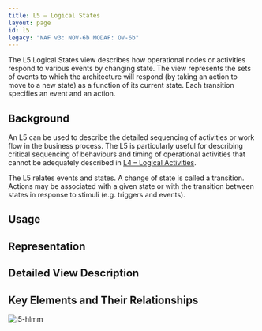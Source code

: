 ```yaml
---
title: L5 – Logical States
layout: page
id: l5
legacy: "NAF v3: NOV-6b MODAF: OV-6b"
---
```


The L5 Logical States view describes how operational nodes or
activities respond to various events by changing state. The view
represents the sets of events to which the architecture will respond (by
taking an action to move to a new state) as a function of its current
state. Each transition specifies an event and an action.

## Background

An L5 can be used to describe the detailed sequencing of activities or
work flow in the business process. The L5 is particularly useful for
describing critical sequencing of behaviours and timing of operational
activities that cannot be adequately described in [L4 – Logical
Activities](l4.html).

The L5 relates events and states. A change of state is called a
transition. Actions may be associated with a given state or with the
transition between states in response to stimuli (e.g. triggers and
events).

## Usage

## Representation

## Detailed View Description

## Key Elements and Their Relationships

![l5-hlmm](http://nafdocs.org/wp-content/uploads/2013/06/l5-hlmm.png)





